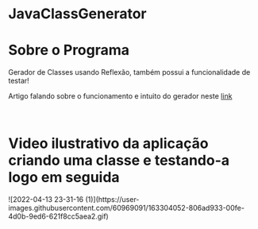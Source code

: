 # JavaClassGenerator
<h1>Sobre o Programa</h1>
<p>Gerador de Classes usando Reflexão, também possui a funcionalidade de testar!</p>
<p>Artigo falando sobre o funcionamento e intuito do gerador neste <a href="https://docs.google.com/document/d/1fChqqAlTJrWhbflbsgYpygTLjlq3QZoW/edit?usp=sharing&ouid=100871132416783853967&rtpof=true&sd=true"
                                                                      target="__blank">link</a></p>
<br>
<h1>Video ilustrativo da aplicação criando uma classe e testando-a logo em seguida</h1>
![2022-04-13 23-31-16 (1)](https://user-images.githubusercontent.com/60969091/163304052-806ad933-00fe-4d0b-9ed6-621f8cc5aea2.gif)
